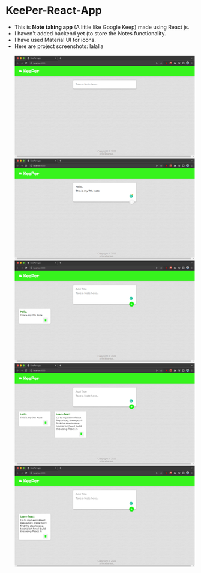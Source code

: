 # KeePer-React-App
- This is **Note taking app** (A little like Google Keep) made using React js.
- I haven't added backend yet (to store the Notes functionality.
- I have used Material UI for icons.
- Here are project screenshots: lalalla
  <br/><br/>
  <img src="src/images/1.png" alt="home page">
  <img src="src/images/2.png" alt="home page">
  <img src="src/images/3.png" alt="home page">
  <img src="src/images/4.png" alt="home page">
  <img src="src/images/5.png" alt="home page">